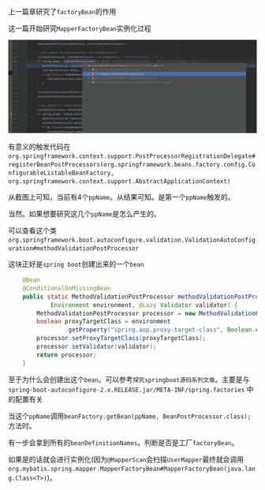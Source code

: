 上一篇章研究了`factoryBean`的作用

这一篇开始研究`MapperFactoryBean`实例化过程

![image-20220311095347229](../img/spring/image-20220311095347229.png)

有意义的触发代码在`org.springframework.context.support.PostProcessorRegistrationDelegate#registerBeanPostProcessors(org.springframework.beans.factory.config.ConfigurableListableBeanFactory, org.springframework.context.support.AbstractApplicationContext)`

从截图上可知，当前有4个`ppName`。从结果可知。是第一个`ppName`触发的。

当然。如果想要研究这几个`ppName`是怎么产生的。

可以查看这个类`org.springframework.boot.autoconfigure.validation.ValidationAutoConfiguration#methodValidationPostProcessor`


这块正好是`spring boot`创建出来的一个`bean`
```java
	@Bean
	@ConditionalOnMissingBean
	public static MethodValidationPostProcessor methodValidationPostProcessor(
			Environment environment, @Lazy Validator validator) {
		MethodValidationPostProcessor processor = new MethodValidationPostProcessor();
		boolean proxyTargetClass = environment
				.getProperty("spring.aop.proxy-target-class", Boolean.class, true);
		processor.setProxyTargetClass(proxyTargetClass);
		processor.setValidator(validator);
		return processor;
	}

```

至于为什么会创建出这个`bean`。可以参考`探究springboot源码系列文章`。主要是与`spring-boot-autoconfigure-2.x.RELEASE.jar/META-INF/spring.factories` 中的配置有关



当这个`ppName`调用`beanFactory.getBean(ppName, BeanPostProcessor.class);`方法时。

有一步会拿到所有的`beanDefinitionNames`。判断是否是工厂`factoryBean`。

如果是的话就会进行实例化(因为`@MapperScan`会扫描`UserMapper`最终就会调用`org.mybatis.spring.mapper.MapperFactoryBean#MapperFactoryBean(java.lang.Class<T>)`)。






